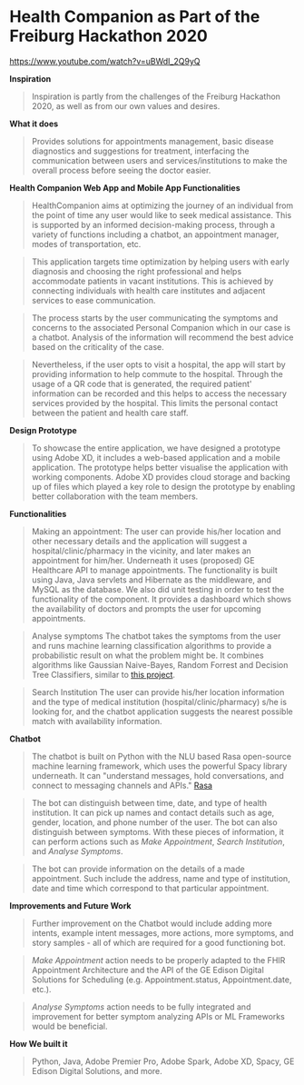 # Health Companion as Part of the Freiburg Hackathon 2020
https://www.youtube.com/watch?v=uBWdI_2Q9yQ

**Inspiration**
> Inspiration is partly from the challenges of the Freiburg Hackathon 2020, as well as from our own values and desires.

**What it does**
> Provides solutions for appointments management, basic disease diagnostics and suggestions for treatment, interfacing the communication between users and services/institutions to make the overall process before seeing the doctor easier.

**Health Companion Web App and Mobile App Functionalities**

> HealthCompanion aims at optimizing the journey of an individual from the point of time any user would like to seek medical assistance. This is supported by an informed decision-making process, through a variety of functions including a chatbot, an appointment manager, modes of transportation, etc. 

> This application targets time optimization by helping users with early diagnosis and choosing the right professional and helps accommodate patients in vacant institutions. This is achieved by connecting individuals with health care institutes and adjacent services to ease communication.

> The process starts by the user communicating the symptoms and concerns to the associated Personal Companion which in our case is a chatbot. Analysis of the information will recommend the best advice based on the criticality of the case. 

> Nevertheless, if the user opts to visit a hospital, the app will start by providing information to help commute to the hospital.  Through the usage of a QR code that is generated, the required patient' information can be recorded and this helps to access the necessary services provided by the hospital. This limits the personal contact between the patient and health care staff.

**Design Prototype**

> To showcase the entire application, we have designed a prototype using Adobe XD, it includes a web-based application and a mobile application. The prototype helps better visualise the application with working components. Adobe XD provides cloud storage and backing up of files which played a key role to design the prototype by enabling better collaboration with the team members.


**Functionalities**

> Making an appointment:
The user can provide his/her location and other necessary details and the application will suggest a hospital/clinic/pharmacy in the vicinity, and later makes an appointment for him/her. Underneath it uses (proposed) GE Healthcare API to manage appointments. The functionality is built using Java, Java servlets and Hibernate as the middleware, and MySQL as the database. We also did unit testing in order to test the functionality of the component. It provides a dashboard which shows the availability of doctors and prompts the user for upcoming appointments.

> Analyse symptoms
The chatbot takes the symptoms from the user and runs machine learning classification algorithms to provide a probabilistic result on what the problem might be. It combines algorithms like Gaussian Naive-Bayes, Random Forrest and Decision Tree Classifiers, similar to [this project](https://github.com/Aniruddha-Tapas/Predicting-Diseases-From-Symptoms). 

> Search Institution
The user can provide his/her location information and the type of medical institution (hospital/clinic/pharmacy) s/he is looking for, and the chatbot application suggests the nearest possible match with availability information. 


**Chatbot**

> The chatbot is built on Python with the NLU based Rasa open-source machine learning framework, which uses the powerful Spacy library underneath. It can "understand messages, hold conversations, and connect to messaging channels and APIs." [Rasa](https://rasa.com/docs/rasa/)

> The bot can distinguish between time, date, and type of health institution. It can pick up names and contact details such as age, gender, location, and phone number of the user. The bot can also distinguish between symptoms.
With these pieces of information, it can perform actions such as _Make Appointment_, _Search Institution_, and _Analyse Symptoms_.
 
> The bot can provide information on the details of a made appointment. Such include the address, name and type of institution, date and time which correspond to that particular appointment. 


**Improvements and Future Work**

> Further improvement on the Chatbot would include adding more intents, example intent messages, more actions, more symptoms, and story samples - all of which are required for a good functioning bot. 

> _Make Appointment_ action needs to be properly adapted to the FHIR Appointment Architecture and the API of the GE Edison Digital Solutions for Scheduling (e.g. Appointment.status, Appointment.date, etc.).

> _Analyse Symptoms_ action needs to be fully integrated and improvement for better symptom analyzing APIs or ML Frameworks would be beneficial.


**How We built it**
> Python, Java, Adobe Premier Pro, Adobe Spark, Adobe XD, Spacy, GE Edison Digital Solutions, and more.

